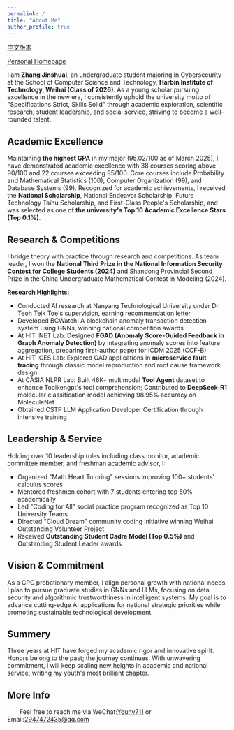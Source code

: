 ```yaml
---
permalink: /
title: "About Me"
author_profile: true
---
```

[中文版本](/zjs.github.io/about_zh/)

[Personal Homepage](...../https://www.wolai.com/7toMo7XR34wwcJg6iynLcA)

I am **Zhang Jinshuai**, an undergraduate student majoring in Cybersecurity at the School of Computer Science and Technology, **Harbin Institute of Technology, Weihai (Class of 2026)**. As a young scholar pursuing excellence in the new era, I consistently uphold the university motto of "Specifications Strict, Skills Solid" through academic exploration, scientific research, student leadership, and social service, striving to become a well-rounded talent.

Academic Excellence
------
Maintaining **the highest GPA** in my major (95.02/100 as of March 2025), I have demonstrated academic excellence with 38 courses scoring above 90/100 and 22 courses exceeding 95/100. Core courses include Probability and Mathematical Statistics (100), Computer Organization (99), and Database Systems (99). Recognized for academic achievements, I received the **National Scholarship**, National Endeavor Scholarship, Future Technology Taihu Scholarship, and First-Class People's Scholarship, and was selected as one of **the university's Top 10 Academic Excellence Stars (Top 0.1%)**.

Research & Competitions
------
I bridge theory with practice through research and competitions. As team leader, I won the **National Third Prize in the National Information Security Contest for College Students (2024)** and Shandong Provincial Second Prize in the China Undergraduate Mathematical Contest in Modeling (2024).  

**Research Highlights:**  
- Conducted AI research at Nanyang Technological University under Dr. Teoh Teik Toe's supervision, earning recommendation letter  
- Developed BCWatch: A blockchain anomaly transaction detection system using GNNs, winning national competition awards  
- At HIT INET Lab: Designed **FGAD (Anomaly Score-Guided Feedback  in Graph Anomaly Detection)** by integrating anomaly scores into feature aggregation, preparing first-author paper for ICDM 2025 (CCF-B)  
- At HIT ICES Lab: Explored GAD applications in **microservice fault tracing** through classic model reproduction and root cause framework design  
- At CASIA NLPR Lab: Built 46K+ multimodal **Tool Agent** dataset to enhance Toolkengpt's tool comprehension; Contributed to **DeepSeek-R1** molecular classification model achieving 98.95% accuracy on MoleculeNet  
- Obtained CSTP LLM Application Developer Certification through intensive training  

Leadership & Service  
------
Holding over 10 leadership roles including class monitor, academic committee member, and freshman academic advisor, I:  
- Organized "Math Heart Tutoring" sessions improving 100+ students' calculus scores  
- Mentored freshmen cohort with 7 students entering top 50% academically  
- Led "Coding for All" social practice program recognized as Top 10 University Teams 
- Directed "Cloud Dream" community coding initiative winning Weihai Outstanding Volunteer Project
- Received **Outstanding Student Cadre Model (Top 0.5%)** and Outstanding Student Leader awards  

Vision & Commitment  
------
As a CPC probationary member, I align personal growth with national needs. I plan to pursue graduate studies in GNNs and LLMs, focusing on data security and algorithmic trustworthiness in intelligent systems. My goal is to advance cutting-edge AI applications for national strategic priorities while promoting sustainable technological development.  

Summery
------
Three years at HIT have forged my academic rigor and innovative spirit. Honors belong to the past; the journey continues. With unwavering commitment, I will keep scaling new heights in academia and national service, writing my youth's most brilliant chapter.  

More Info
------
&emsp;&emsp;Feel free to reach me via WeChat:[Youny711](/zjs.github.io/images/wechat.jpg) or Email:<a href="mailto:2947472435@qq.com">2947472435@qq.com</a>
